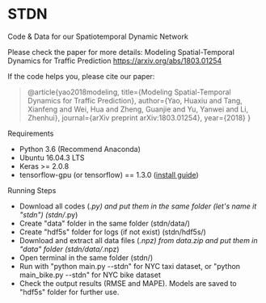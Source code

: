 # STDN


Code & Data for our Spatiotemporal Dynamic Network

Please check the paper for more details:
Modeling Spatial-Temporal Dynamics for Traffic Prediction
https://arxiv.org/abs/1803.01254

If the code helps you, please cite our paper:

>@article{yao2018modeling,
>  title={Modeling Spatial-Temporal Dynamics for Traffic Prediction},
>  author={Yao, Huaxiu and Tang, Xianfeng and Wei, Hua and Zheng, Guanjie and Yu, Yanwei and Li, Zhenhui},
>  journal={arXiv preprint arXiv:1803.01254},
>  year={2018} 
>}


Requirements

  - Python 3.6 (Recommend Anaconda)
  - Ubuntu 16.04.3 LTS
  - Keras >= 2.0.8
  - tensorflow-gpu (or tensorflow) == 1.3.0 ([install guide](https://www.tensorflow.org/versions/r1.0/install/install_linux))


Running Steps
  - Download all codes (*.py) and put them in the same folder (let's name it "stdn") (stdn/*.py)
  - Create "data" folder in the same folder (stdn/data/)
  - Create "hdf5s" folder for logs (if not exist) (stdn/hdf5s/)
  - Download and extract all data files (*.npz) from data.zip and put them in "data" folder (stdn/data/*.npz)
  - Open terminal in the same folder (stdn/)
  - Run with "python main.py --stdn" for NYC taxi dataset, or "python main_bike.py --stdn" for NYC bike dataset
  - Check the output results (RMSE and MAPE). Models are saved to "hdf5s" folder for further use.
